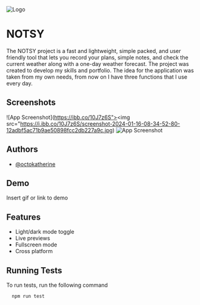 
![Logo](https://imgur.com/a/TcKPH8j)



# NOTSY

The NOTSY project is a fast and lightweight, simple packed, and user friendly tool that lets you record your plans, simple notes, and check the current weather along with a one-day weather forecast.
The project was created to develop my skills and portfolio. The idea for the application was taken from my own needs, from now on I have three functions that I use every day.


## Screenshots

![App Screenshot](https://ibb.co/10J7z6S"><img src="https://i.ibb.co/10J7z6S/screenshot-2024-01-16-08-34-52-80-12adbf5ac71b9ae50898fcc2db227a9c.jpg)
![App Screenshot](https://i.ibb.co/1f9FVJB/login-light.jpg)



## Authors

- [@octokatherine](https://www.github.com/octokatherine)


## Demo

Insert gif or link to demo


## Features

- Light/dark mode toggle
- Live previews
- Fullscreen mode
- Cross platform


## Running Tests

To run tests, run the following command

```bash
  npm run test
```


